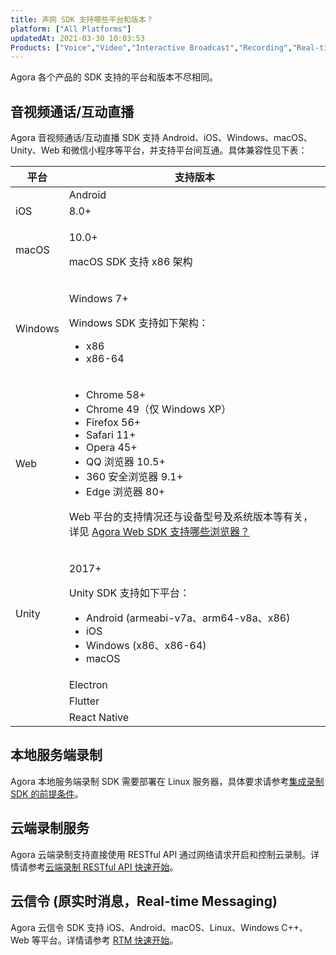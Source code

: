 ```yaml
---
title: 声网 SDK 支持哪些平台和版本？
platform: ["All Platforms"]
updatedAt: 2021-03-30 10:03:53
Products: ["Voice","Video","Interactive Broadcast","Recording","Real-time-Messaging","cloud-recording"]
---
```

Agora 各个产品的 SDK 支持的平台和版本不尽相同。

## 音视频通话/互动直播

Agora 音视频通话/互动直播 SDK 支持 Android、iOS、Windows、macOS、Unity、Web 和微信小程序等平台，并支持平台间互通。具体兼容性见下表：

| 平台       | 支持版本                                                     |
| ---------- | ------------------------------------------------------------ |
	| Android    | <p>4.1+</p><p>Android SDK 支持如下 ABI：</p><ul><li>armeabi-v7a<li>arm64-v8a<li>x86<li>x86-64                                                       |
| iOS        | 8.0+                                                         |
| macOS      | <p>10.0+</p><p>macOS SDK 支持 x86 架构                                                      |
| Windows    | <p>Windows 7+</p><p>Windows SDK 支持如下架构：<p><ul><li>x86<li>x86-64                                                      |
| Web        | <ul><li>Chrome 58+ <li>Chrome 49（仅 Windows XP）<li>Firefox 56+ <li>Safari 11+ <li>Opera 45+ <li>QQ 浏览器 10.5+ <li>360 安全浏览器 9.1+<li>Edge 浏览器 80+</ul><p>Web 平台的支持情况还与设备型号及系统版本等有关，详见 <a href="https://docs.agora.io/cn/faq/browser_support">Agora Web SDK 支持哪些浏览器？</p> |
| Unity      | <p>2017+</p><p>Unity SDK 支持如下平台：<p><ul><li>Android (armeabi-v7a、arm64-v8a、x86)<li>iOS<li>Windows (x86、x86-64)<li>macOS                                                         |
	|Electron | Electron 1.8.3 及以上 |
	| Flutter      | <p>Flutter 1.0.0 或更高版本（暂不支持 Flutter 2.x）                  |
		| React Native      | <p>React Native 0.59.10 或以上</p>                                           |

## 本地服务端录制

Agora 本地服务端录制 SDK 需要部署在 Linux 服务器，具体要求请参考[集成录制 SDK 的前提条件](https://docs.agora.io/cn/Recording/recording_integrate_cpp?platform=Linux#前提条件)。

## 云端录制服务

Agora 云端录制支持直接使用 RESTful API 通过网络请求开启和控制云录制。详情请参考[云端录制 RESTful API 快速开始](https://docs.agora.io/cn/cloud-recording/cloud_recording_rest?platform=RESTful)。

## 云信令 (原实时消息，Real-time Messaging)

Agora 云信令 SDK 支持 iOS、Android、macOS、Linux、Windows C++、Web 等平台。详情请参考 [RTM 快速开始](https://docs.agora.io/cn/Real-time-Messaging/messaging_android?platform=Android)。